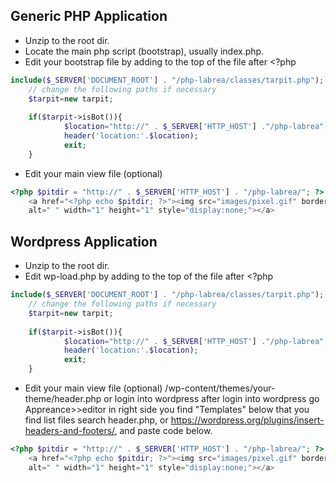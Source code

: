 ## Generic PHP Application

* Unzip to the root dir.
* Locate the main php script (bootstrap), usually index.php.
* Edit your bootstrap file by adding to the top of the file after <?php

```php
include($_SERVER['DOCUMENT_ROOT'] . "/php-labrea/classes/tarpit.php"); 
    // change the following paths if necessary
    $tarpit=new tarpit;
 
    if($tarpit->isBot()){
            $location="http://" . $_SERVER['HTTP_HOST'] ."/php-labrea";
            header('location:'.$location);
            exit;
    }
```

* Edit your main view file (optional)

```php
<?php $pitdir = "http://" . $_SERVER['HTTP_HOST'] . "/php-labrea/"; ?>
    <a href="<?php echo $pitdir; ?>"><img src="images/pixel.gif" border="0" 
    alt=" " width="1" height="1" style="display:none;"></a>
```
## Wordpress Application

* Unzip to the root dir.
* Edit wp-load.php by adding to the top of the file after <?php

```php
include($_SERVER['DOCUMENT_ROOT'] . "/php-labrea/classes/tarpit.php"); 
    // change the following paths if necessary
    $tarpit=new tarpit;
 
    if($tarpit->isBot()){
            $location="http://" . $_SERVER['HTTP_HOST'] ."/php-labrea";
            header('location:'.$location);
            exit;
    }
```

* Edit your main view file (optional) /wp-content/themes/your-theme/header.php or login into wordpress after login into wordpress go Appreance>>editor in right side you find "Templates" below that you find list files search header.php, or https://wordpress.org/plugins/insert-headers-and-footers/, and paste code below.


```php
<?php $pitdir = "http://" . $_SERVER['HTTP_HOST'] . "/php-labrea/"; ?>
    <a href="<?php echo $pitdir; ?>"><img src="images/pixel.gif" border="0" 
    alt=" " width="1" height="1" style="display:none;"></a>
```
